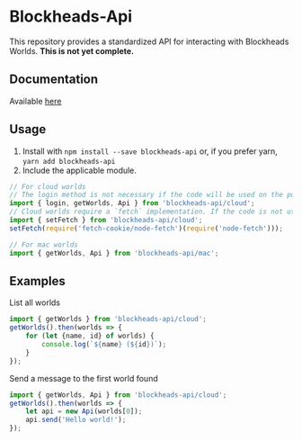 # Blockheads-Api

This repository provides a standardized API for interacting with Blockheads Worlds. **This is not yet complete.**

## Documentation
Available [here](https://bibliofile.github.io/Blockheads-Api/)

## Usage

1. Install with `npm install --save blockheads-api` or, if you prefer yarn, `yarn add blockheads-api`
2. Include the applicable module.

```typescript
// For cloud worlds
// The login method is not necessary if the code will be used on the portal website with a user already logged in.
import { login, getWorlds, Api } from 'blockheads-api/cloud';
// Cloud worlds require a `fetch` implementation. If the code is not used in a browser, you must set the function to use.
import { setFetch } from 'blockheads-api/cloud';
setFetch(require('fetch-cookie/node-fetch')(require('node-fetch')));

// For mac worlds
import { getWorlds, Api } from 'blockheads-api/mac';
```

## Examples

List all worlds
```typescript
import { getWorlds } from 'blockheads-api/cloud';
getWorlds().then(worlds => {
    for (let {name, id} of worlds) {
        console.log(`${name} (${id})`);
    }
});
```

Send a message to the first world found
```typescript
import { getWorlds, Api } from 'blockheads-api/cloud';
getWorlds().then(worlds => {
    let api = new Api(worlds[0]);
    api.send('Hello world!');
});
```